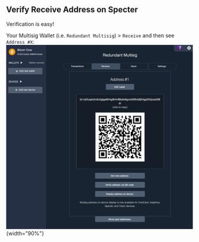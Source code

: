 ## Verify Receive Address on Specter


Verification is easy!

Your Multisig Wallet (i.e. `Redundant Multisig`) > `Receive` and then see `Address #X`:  
![](/assets/img/verify-receive-address-specter.png){width="90%"}  

